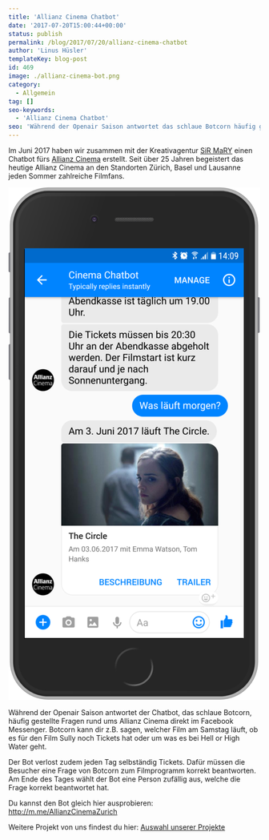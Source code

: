 ```yaml
---
title: 'Allianz Cinema Chatbot'
date: '2017-07-20T15:00:44+00:00'
status: publish
permalink: /blog/2017/07/20/allianz-cinema-chatbot
author: 'Linus Hüsler'
templateKey: blog-post
id: 469
image: ./allianz-cinema-bot.png
category:
  - Allgemein
tag: []
seo-keywords:
  - 'Allianz Cinema Chatbot'
seo: 'Während der Openair Saison antwortet das schlaue Botcorn häufig gestellte Fragen rund ums Allianz Cinema direkt im Facebook Messenger.'
---
```


Im Juni 2017 haben wir zusammen mit der Kreativagentur [SiR MaRY](http://sirmary.com) einen Chatbot fürs [Allianz Cinema](https://allianzcinema.ch/) erstellt. Seit über 25 Jahren begeistert das heutige Allianz Cinema an den Standorten Zürich, Basel und Lausanne jeden Sommer zahlreiche Filmfans.

![](./screenshot.png)

Während der Openair Saison antwortet der Chatbot, das schlaue Botcorn, häufig gestellte Fragen rund ums Allianz Cinema direkt im Facebook Messenger. Botcorn kann dir z.B. sagen, welcher Film am Samstag läuft, ob es für den Film Sully noch Tickets hat oder um was es bei Hell or High Water geht.

Der Bot verlost zudem jeden Tag selbständig Tickets. Dafür müssen die Besucher eine Frage von Botcorn zum Filmprogramm korrekt beantworten. Am Ende des Tages wählt der Bot eine Person zufällig aus, welche die Frage korrekt beantwortet hat.

Du kannst den Bot gleich hier ausprobieren: <http://m.me/AllianzCinemaZurich>

Weitere Projekt von uns findest du hier: [Auswahl unserer Projekte](https://www.botfabrik.ch/projekte/)
